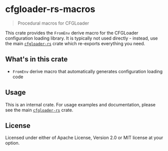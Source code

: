 # cfgloader-rs-macros

> Procedural macros for CFGLoader

This crate provides the `FromEnv` derive macro for the CFGLoader configuration loading library. It is typically not used directly - instead, use the main [`cfgloader-rs`](https://crates.io/crates/cfgloader-rs) crate which re-exports everything you need.

## What's in this crate

- `FromEnv` derive macro that automatically generates configuration loading code

## Usage

This is an internal crate. For usage examples and documentation, please see the main [`cfgloader-rs`](https://crates.io/crates/cfgloader-rs) crate.

## License

Licensed under either of Apache License, Version 2.0 or MIT license at your option.
